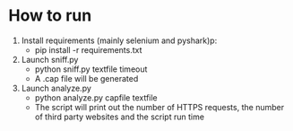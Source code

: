 # How to run
1) Install requirements (mainly selenium and pyshark)p:
    * pip install -r requirements.txt
2) Launch sniff.py
    * python sniff.py textfile timeout
    * A .cap file will be generated
3) Launch analyze.py
    * python analyze.py capfile textfile
    * The script will print out the number of HTTPS requests, the number of third party websites and the script run time